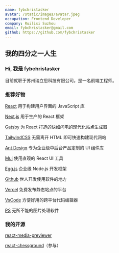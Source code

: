 ```yaml
---
name: fybchristasker
avatar: /static/images/avatar.jpeg
occupation: Frontend Developer
company: Ruilisi Suzhou
email: fybchristasker@gmail.com
github: https://github.com/fybchristasker
---
```


## 我的四分之一人生

### Hi, 我是 fybchristasker

目前就职于苏州瑞立思科技有限公司，是一名前端工程师。

### 推荐好物

[React](https://reactjs.org) 用于构建用户界面的 JavaScript 库

[Next.js](https://nextjs.org) 用于生产的 React 框架

[Gatsby](https://gatsbyjs.com) 为 React 打造的快如闪电的现代化站点生成器

[TailwindCSS](https://tailwindcss.com) 无需离开 HTML 即可快速构建现代网站

[Ant Design](https://ant.design) 专为企业级中后台产品定制的 UI 组件库

[Mui](https://mui.com) 使用直观的 React UI 工具

[Egg.js](https://www.eggjs.org) 企业级 Node.js 开发框架

[Github](https://github.com) 世人开发使用软件的地方

[Vercel](https://vercel.com) 免费发布静态站点的平台

[VsCode](https://code.visualstudio.com) 方便好用的跨平台代码编辑器

[PS](https://www.adobe.com/cn/products/photoshop.html) 无所不能的图片处理软件

### 我的开源

[react-media-previewer](https://github.com/ruilisi/react-media-previewer)

[react-chessground](https://github.com/ruilisi/react-chessground)（参与）
